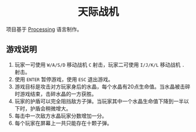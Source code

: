 <h1 align="center">天际战机</h1>

项目基于 <a href="https://processing.org/">Processing</a> 语言制作。

## 游戏说明

1. 玩家一可使用 `W/A/S/D` 移动战机 `C` 射击，玩家二可使用 `I/J/K/L` 移动战机 `.` 射击。
2. 使用 `ENTER` 暂停游戏，使用 `ESC` 退出游戏。
3. 游戏目标是攻击对方玩家身后的水晶，每个水晶有20点生命值。当水晶被击碎时游戏结束，击碎水晶的一方获胜。
4. 玩家的护盾可以完全阻挡敌方子弹。当玩家其中一个水晶生命值下降到一半以下时，护盾会稍微增大。
5. 每击中一次敌方水晶玩家分数增加一分。
6. 每个玩家在屏幕上一共只能存在十颗子弹。
